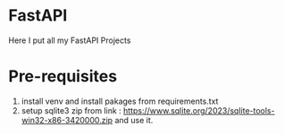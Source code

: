 # FastAPI
Here I put all my FastAPI Projects

# Pre-requisites
1. install venv and install pakages from requirements.txt
2. setup sqlite3 zip from link : https://www.sqlite.org/2023/sqlite-tools-win32-x86-3420000.zip and use it.

